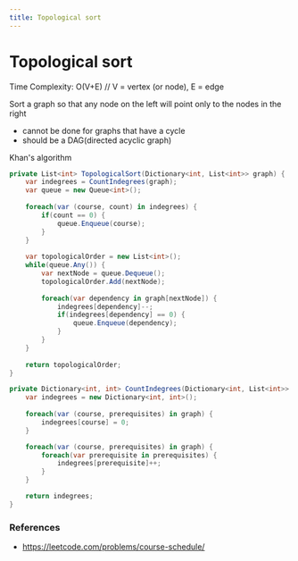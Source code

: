 ```yaml
---
title: Topological sort
---
```

# Topological sort

Time Complexity: O(V+E) // V = vertex (or node), E = edge

Sort a graph so that any node on the left will point only to the nodes in the right

- cannot be done for graphs that have a cycle
- should be a DAG(directed acyclic graph)

Khan's algorithm
```cs
private List<int> TopologicalSort(Dictionary<int, List<int>> graph) {
    var indegrees = CountIndegrees(graph);
    var queue = new Queue<int>();
    
    foreach(var (course, count) in indegrees) {
        if(count == 0) {
            queue.Enqueue(course);
        }
    }
    
    var topologicalOrder = new List<int>();
    while(queue.Any()) {
        var nextNode = queue.Dequeue();
        topologicalOrder.Add(nextNode);
        
        foreach(var dependency in graph[nextNode]) {
            indegrees[dependency]--;
            if(indegrees[dependency] == 0) {
                queue.Enqueue(dependency);
            }
        }
    }
    
    return topologicalOrder;
}

private Dictionary<int, int> CountIndegrees(Dictionary<int, List<int>> graph) {
    var indegrees = new Dictionary<int, int>();
    
    foreach(var (course, prerequisites) in graph) {
        indegrees[course] = 0;
    }

    foreach(var (course, prerequisites) in graph) {
        foreach(var prerequisite in prerequisites) {
            indegrees[prerequisite]++;
        }
    }

    return indegrees;
}
```

### References

- https://leetcode.com/problems/course-schedule/